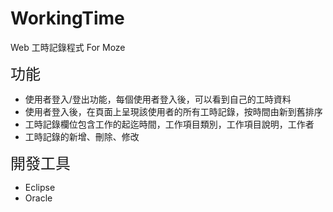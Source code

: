 # WorkingTime
Web 工時記錄程式 For Moze

<font size=5>功能</font>
- 使用者登入/登出功能，每個使用者登入後，可以看到自己的工時資料
- 使用者登入後，在頁面上呈現該使用者的所有工時記錄，按時間由新到舊排序
- 工時記錄欄位包含工作的起迄時間，工作項目類別，工作項目說明，工作者
- 工時記錄的新增、刪除、修改

<font size=5>開發工具</font> 
- Eclipse
- Oracle
